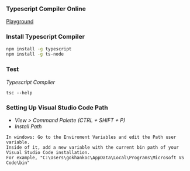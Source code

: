 ### Typescript Compiler Online
<a href="https://www.typescriptlang.org/play" onclick="return ! window.open(this.href);">Playground</a>

### Install Typescript Compiler
```bash
npm install -g typescript 
npm install -g ts-node
```

### Test
_Typescript Compiler_
```
tsc --help
```

### Setting Up Visual Studio Code Path
* _View > Command Palette (CTRL + SHIFT + P)_
* _Install Path_

```
In windows: Go to the Enviroment Variables and edit the Path user variable. 
Inside of it, add a new variable with the current bin path of your Visual Studio Code installation. 
For example, "C:\Users\gokhankoc\AppData\Local\Programs\Microsoft VS Code\bin"
```
